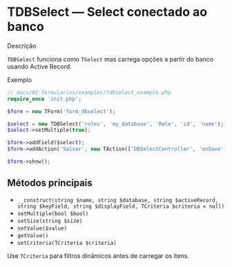 # TDBSelect — Select conectado ao banco

Descrição

`TDBSelect` funciona como `TSelect` mas carrega opções a partir do banco usando Active Record.

Exemplo

```php
// docs/01-formularios/examples/tdbselect_example.php
require_once 'init.php';

$form = new TForm('form_dbselect');

$select = new TDBSelect('roles', 'my_database', 'Role', 'id', 'name');
$select->setMultiple(true);

$form->addField($select);
$form->addAction('Salvar', new TAction(['DBSelectController', 'onSave']));

$form->show();
```

## Métodos principais

- `__construct(string $name, string $database, string $activeRecord, string $keyField, string $displayField, TCriteria $criteria = null)`
- `setMultiple(bool $bool)`
- `setSize(string $size)`
- `setValue($value)`
- `getValue()`
- `setCriteria(TCriteria $criteria)`

Use `TCriteria` para filtros dinâmicos antes de carregar os itens.
